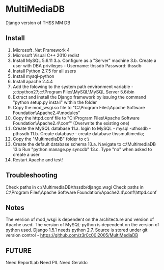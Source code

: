 MultiMediaDB
============

Django version of THSS MM DB


Install
-------
1. Microsoft .Net Framework 4
2. Microsoft Visual C++ 2010 redist
3. Install MySQL 5.6.11
3.a. Configure as a "Server" machine
3.b. Create a user with DBA privileges - Username: thssdb Password: thssdb
4. Install Python 2.7.5 for all users
5. Install mysql-python 
6. Install apache 2.4.4
7. Add the folowing to the system path environment variable - ;c:\python27;c:\Program Files\MySQL\MySQL Server 5.6\bin
8. Extract and install the Django framework by issuing the command "python setup.py install" within the folder
9. Copy the mod_wsgi.so file to "C:\Program Files\Apache Software Foundation\Apache2.4\modules"
10. Copy the httpd.conf file to "C:\Program Files\Apache Software Foundation\Apache2.4\conf" (Overwrite the existing one)
11. Create the MySQL database
11.a. login to MySQL - mysql -uthssdb -pthssdb
11.b. Create database - create database thssmultimedia;
12. Copy the "MultimediaDB" folder to c:\
13. Create the default database schema
13.a. Navigate to c:\MultimediaDB
13.b Run "python manage.py syncdb"
13.c. Type "no" when asked to create a user
14. Restart Apache and test!

Troubleshooting
---------------
Check paths in c:/MultimediaDB/thssdb/django.wsgi
Check paths in C:\Program Files\Apache Software Foundation\Apache2.4\conf\httpd.conf

Notes
-----
The version of mod_wsgi is dependent on the architecture and version of Apache used.
The version of MySQL-python is dependent on the version of python used.
Django 1.5.1 needs python 2.7.
Source is stored under git version control - https://github.com/z3r0c00l2005/MultiMediaDB


FUTURE
------

Need ReportLab
Need PIL
Need Geraldo

